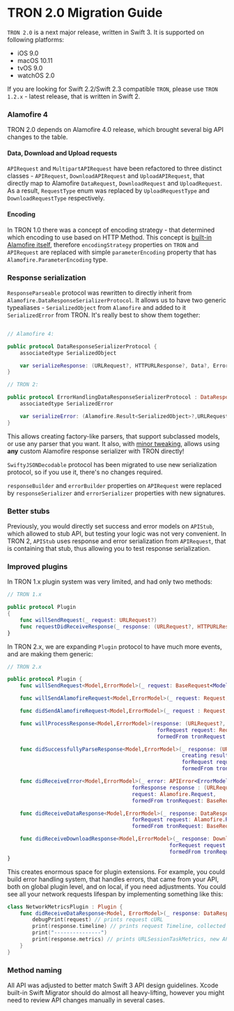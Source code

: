 # TRON 2.0 Migration Guide

`TRON 2.0` is a next major release, written in Swift 3. It is supported on following platforms:

* iOS 9.0
* macOS 10.11
* tvOS 9.0
* watchOS 2.0

If you are looking for Swift 2.2/Swift 2.3 compatible `TRON`, please use `TRON 1.2.x` - latest release, that is written in Swift 2.

### Alamofire 4

TRON 2.0 depends on Alamofire 4.0 release, which brought several big API changes to the table.

#### Data, Download and Upload requests

`APIRequest` and `MultipartAPIRequest` have been refactored to three distinct classes - `APIRequest`, `DownloadAPIRequest` and `UploadAPIRequest`, that directly map to Alamofire `DataRequest`, `DownloadRequest` and `UploadRequest`. As a result, `RequestType` enum was replaced by `UploadRequestType` and `DownloadRequestType` respectively.

#### Encoding

In TRON 1.0 there was a concept of encoding strategy - that determined which encoding to use based on HTTP Method. This concept is [built-in Alamofire itself](https://github.com/Alamofire/Alamofire#parameter-encoding), therefore `encodingStrategy` properties on `TRON` and `APIRequest` are replaced with simple `parameterEncoding` property that has `Alamofire.ParameterEncoding` type.

### Response serialization

`ResponseParseable` protocol was rewritten to directly inherit from `Alamofire.DataResponseSerializerProtocol`. It allows us to have two generic typealiases - `SerializedObject` from `Alamofire` and added to it `SerializedError` from TRON. It's really best to show them together: 

```swift

// Alamofire 4:

public protocol DataResponseSerializerProtocol {
    associatedtype SerializedObject

    var serializeResponse: (URLRequest?, HTTPURLResponse?, Data?, Error?) -> Result<SerializedObject> { get }
}

// TRON 2:

public protocol ErrorHandlingDataResponseSerializerProtocol : DataResponseSerializerProtocol {
    associatedtype SerializedError

    var serializeError: (Alamofire.Result<SerializedObject>?,URLRequest?, HTTPURLResponse?, Data?, Error?) -> APIError<SerializedError> { get }
}

```

This allows creating factory-like parsers, that support subclassed models, or use any parser that you want. It also, with [minor tweaking](https://github.com/MLSDev/TRON/blob/master/Tests/ResponseSerializationTestCase.swift#L15-L22), allows using **any** custom Alamofire response serializer with TRON directly!

`SwiftyJSONDecodable` protocol has been migrated to use new serialization protocol, so if you use it, there's no changes required.

`responseBuilder` and `errorBuilder` properties on `APIRequest` were replaced by `responseSerializer` and `errorSerializer` properties with new signatures.

### Better stubs

Previously, you would directly set success and error models on `APIStub`, which allowed to stub API, but testing your logic was not very convenient. In TRON 2, `APIStub` uses response and error serialization from `APIRequest`, that is containing that stub, thus allowing you to test response serialization.

### Improved plugins

In TRON 1.x plugin system was very limited, and had only two methods: 

```swift
// TRON 1.x

public protocol Plugin 
{
    func willSendRequest(_ request: URLRequest?)
    func requestDidReceiveResponse(_ response: (URLRequest?, HTTPURLResponse?, Data?, Error?))
}
```

In TRON 2.x, we are expanding `Plugin` protocol to have much more events, and are making them generic:

```swift
// TRON 2.x

public protocol Plugin {
    func willSendRequest<Model,ErrorModel>(_ request: BaseRequest<Model,ErrorModel>)

    func willSendAlamofireRequest<Model,ErrorModel>(_ request: Request, formedFrom tronRequest: BaseRequest<Model,ErrorModel>)

    func didSendAlamofireRequest<Model,ErrorModel>(_ request : Request, formedFrom tronRequest: BaseRequest<Model,ErrorModel>)

    func willProcessResponse<Model,ErrorModel>(response: (URLRequest?, HTTPURLResponse?, Data?, Error?),
                                                forRequest request: Request,
                                                formedFrom tronRequest: BaseRequest<Model,ErrorModel>)

    func didSuccessfullyParseResponse<Model,ErrorModel>(_ response: (URLRequest?, HTTPURLResponse?, Data?, Error?),
                                                        creating result: Model,
                                                        forRequest request: Request,
                                                        formedFrom tronRequest: BaseRequest<Model,ErrorModel>)

    func didReceiveError<Model,ErrorModel>(_ error: APIError<ErrorModel>,
                                        forResponse response : (URLRequest?, HTTPURLResponse?, Data?, Error?),
                                        request: Alamofire.Request,
                                        formedFrom tronRequest: BaseRequest<Model,ErrorModel>)

    func didReceiveDataResponse<Model,ErrorModel>(_ response: DataResponse<Model>, 
                                        forRequest request: Alamofire.Request, 
                                        formedFrom tronRequest: BaseRequest<Model,ErrorModel>)

    func didReceiveDownloadResponse<Model,ErrorModel>(_ response: DownloadResponse<Model>, 
                                                    forRequest request: Alamofire.DownloadRequest, 
                                                    formedFrom tronRequest: BaseRequest<Model,ErrorModel>)
}
```

This creates enormous space for plugin extensions. For example, you could build error handling system, that handles errors, that came from your API, both on global plugin level, and on local, if you need adjustments. You could see all your network requests lifespan by implementing something like this:

```swift
class NetworkMetricsPlugin : Plugin {
    func didReceiveDataResponse<Model, ErrorModel>(_ response: DataResponse<Model>, forRequest request: Request, formedFrom tronRequest: BaseRequest<Model, ErrorModel>) {
        debugPrint(request) // prints request cURL
        print(response.timeline) // prints request Timeline, collected by Alamofire
        print("---------------")
        print(response.metrics) // prints URLSessionTaskMetrics, new API, added in iOS 10 / macOS 10.12
    }
}
```

### Method naming

All API was adjusted to better match Swift 3 API design guidelines. Xcode built-in Swift Migrator should do almost all heavy-lifting, however you might need to review API changes manually in several cases.

